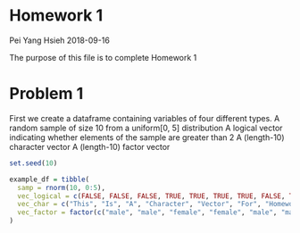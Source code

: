 Homework 1
================
Pei Yang Hsieh
2018-09-16

The purpose of this file is to complete Homework 1

# Problem 1

First we create a dataframe containing variables of four different
types. A random sample of size 10 from a uniform\[0, 5\] distribution A
logical vector indicating whether elements of the sample are greater
than 2 A (length-10) character vector A (length-10) factor vector

``` r
set.seed(10)

example_df = tibble(
  samp = rnorm(10, 0:5),
  vec_logical = c(FALSE, FALSE, FALSE, TRUE, TRUE, TRUE, TRUE, FALSE, TRUE, TRUE),
  vec_char = c("This", "Is", "A", "Character", "Vector", "For", "Homework", "One", "Data", "Science"),
  vec_factor = factor(c("male", "male", "female", "female", "male", "male", "female", "female", "male", "male"))
)
```
